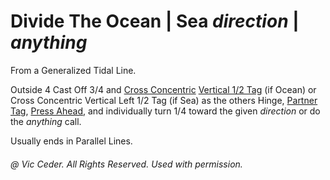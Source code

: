 
# Divide The Ocean | Sea *direction* | *anything*

From a Generalized Tidal Line.

Outside 4 Cast Off 3/4 and
[Cross Concentric](../c2/cross_concentric_concept.md)
[Vertical 1/2 Tag](../c1/vertical_tag.md)
(if Ocean) or Cross Concentric Vertical Left 1/2 Tag
(if Sea) as the others Hinge,
[Partner Tag](../a1/partner_tag.md),
[Press Ahead](../c1/press.md),
and individually turn 1/4 toward the given *direction* or do the *anything* call.

Usually ends in Parallel Lines.

###### @ Vic Ceder. All Rights Reserved.  Used with permission.
